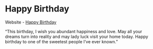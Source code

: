 # Happy Birthday
Website - [Happy Birthday](https://moontasin.github.io/Your-Birthday/)

“This birthday, I wish you abundant happiness and love. 
May all your dreams turn into reality and may lady luck visit your home today. 
Happy birthday to one of the sweetest people I’ve ever known.”
